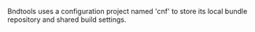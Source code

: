 
Bndtools uses a configuration project named 'cnf' to store its local bundle repository and shared build settings.